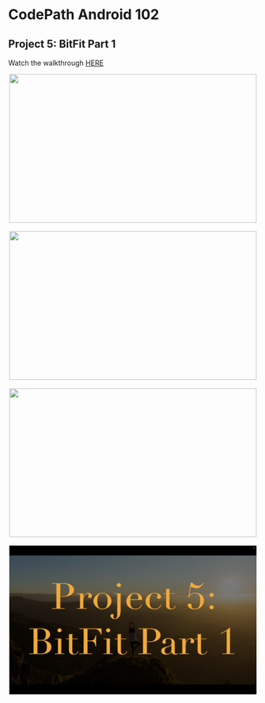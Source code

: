 # CodePath Android 102 
## Project 5: BitFit Part 1

Watch the walkthrough [HERE](https://www.youtube.com/watch?v=BVsLUsjq6Lo&list=PLv8upD0Qqi7rWAy7Ni7V04tOwKQokpptr&index=1&t=45s)
<p align="center">
  <img src="./extras/codepath.png" width="500" height="300"/>
</p>

<p align="center">
  <img src="./extras/course.png" width="500" height="300"/>
</p>

<p align="center">
  <img src="./extras/unit.png" width="500" height="300"/>
</p>

<p align="center">
  <img src="./extras/project.png" width="500" height="300"/>
</p>

